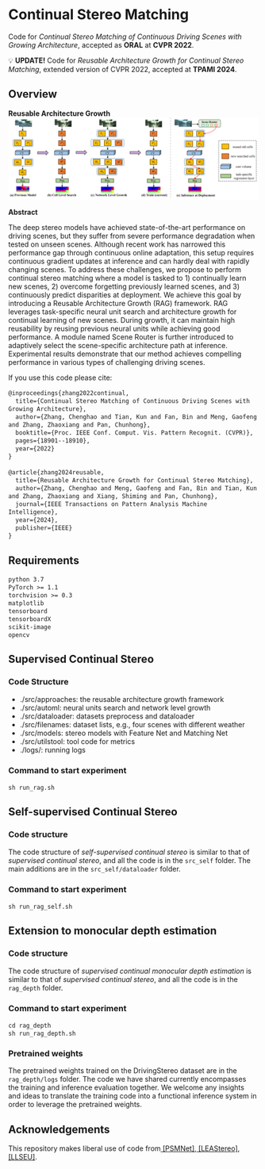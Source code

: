 # Continual Stereo Matching
Code for *Continual Stereo Matching of Continuous Driving Scenes with Growing Architecture*, accepted as **ORAL** at **CVPR 2022**.

💡 **UPDATE!** Code for *Reusable Architecture Growth for Continual Stereo Matching*, extended version of CVPR 2022, accepted at **TPAMI 2024**.

## Overview

**Reusable Architecture Growth**
![](./images/rag_framework.PNG)

**Abstract**

The deep stereo models have achieved state-of-the-art performance on driving scenes, but they suffer from severe performance degradation when tested on unseen scenes. Although recent work has narrowed this performance gap through continuous online adaptation, this setup requires
continuous gradient updates at inference and can hardly deal with rapidly changing scenes. To address these challenges, we propose to perform continual stereo matching where a model is tasked to 1) continually learn new scenes, 2) overcome forgetting previously learned scenes, and 3)
continuously predict disparities at deployment. We achieve this goal by introducing a Reusable Architecture Growth (RAG) framework. RAG leverages task-specific neural unit search and architecture growth for continual learning of new scenes. During growth, it can maintain high reusability by reusing previous neural units while achieving good performance. A module named Scene Router is further introduced to adaptively select the scene-specific architecture path at inference. Experimental results demonstrate that our method achieves compelling performance in various types of challenging driving scenes.

If you use this code please cite:
```
@inproceedings{zhang2022continual,
  title={Continual Stereo Matching of Continuous Driving Scenes with Growing Architecture},
  author={Zhang, Chenghao and Tian, Kun and Fan, Bin and Meng, Gaofeng and Zhang, Zhaoxiang and Pan, Chunhong},
  booktitle={Proc. IEEE Conf. Comput. Vis. Pattern Recognit. (CVPR)},
  pages={18901--18910},
  year={2022}
}

@article{zhang2024reusable,
  title={Reusable Architecture Growth for Continual Stereo Matching},
  author={Zhang, Chenghao and Meng, Gaofeng and Fan, Bin and Tian, Kun and Zhang, Zhaoxiang and Xiang, Shiming and Pan, Chunhong},
  journal={IEEE Transactions on Pattern Analysis Machine Intelligence},
  year={2024},
  publisher={IEEE}
}
```

## Requirements
```
python 3.7
PyTorch >= 1.1
torchvision >= 0.3
matplotlib
tensorboard
tensorboardX
scikit-image
opencv
```

## Supervised Continual Stereo

### Code Structure

 - ./src/approaches: the reusable architecture growth framework
 - ./src/automl: neural units search and network level growth
 - ./src/dataloader: datasets preprocess and dataloader
 - ./src/filenames: dataset lists, e.g., four scenes with different weather
 - ./src/models: stereo models with Feature Net and Matching Net
 - ./src/utilstool: tool code for metrics
 - ./logs/: running logs
 
### Command to start experiment
```
sh run_rag.sh
```

## Self-supervised Continual Stereo
### Code structure
The code structure of *self-supervised continual stereo* is similar to that of *supervised continual stereo*, and all the code is in the `src_self` folder. The main additions are in the `src_self/dataloader` folder.

### Command to start experiment
```
sh run_rag_self.sh
```

## Extension to monocular depth estimation
### Code structure
The code structure of *supervised continual monocular depth estimation* is similar to that of *supervised continual stereo*, and all the code is in the `rag_depth` folder. 
### Command to start experiment
```
cd rag_depth
sh run_rag_depth.sh
```
### Pretrained weights
The pretrained weights trained on the DrivingStereo dataset are in the `rag_depth/logs` folder. The code we have shared currently encompasses the training and inference evaluation together. We welcome any insights and ideas to translate the training code into a functional inference system in order to leverage the pretrained weights.


## Acknowledgements
This repository makes liberal use of code from[ \[PSMNet\]](https://github.com/JiaRenChang/PSMNet),[ \[LEAStereo\]](https://github.com/XuelianCheng/LEAStereo),[ \[LLSEU\]](https://github.com/WenjinW/LLSEU).



